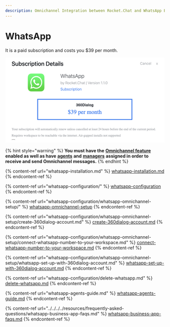```yaml
---
description: Omnichannel Integration between Rocket.Chat and WhatsApp Business.
---
```


# WhatsApp

It is a paid subscription and costs you $39 per month.

![](<../../../../.gitbook/assets/image (641) (1) (1) (1) (1) (1).png>)

{% hint style="warning" %}
**You must have the** [**Omnichannel feature**](../../../administration/admin-panel/settings/omnichannel-admins-guide/) **enabled as well as have** [**agents**](https://docs.rocket.chat/guides/omnichannel/agents) **and** [**managers**](https://docs.rocket.chat/guides/omnichannel/managers) **assigned in order to receive and send Omnichannel messages.**
{% endhint %}

{% content-ref url="whatsapp-installation.md" %}
[whatsapp-installation.md](whatsapp-installation.md)
{% endcontent-ref %}

{% content-ref url="whatsapp-configuration/" %}
[whatsapp-configuration](whatsapp-configuration/)
{% endcontent-ref %}

{% content-ref url="whatsapp-configuration/whatsapp-omnichannel-setup/" %}
[whatsapp-omnichannel-setup](whatsapp-configuration/whatsapp-omnichannel-setup/)
{% endcontent-ref %}

{% content-ref url="whatsapp-configuration/whatsapp-omnichannel-setup/create-360dialog-account.md" %}
[create-360dialog-account.md](whatsapp-configuration/whatsapp-omnichannel-setup/create-360dialog-account.md)
{% endcontent-ref %}

{% content-ref url="whatsapp-configuration/whatsapp-omnichannel-setup/connect-whatsapp-number-to-your-workspace.md" %}
[connect-whatsapp-number-to-your-workspace.md](whatsapp-configuration/whatsapp-omnichannel-setup/connect-whatsapp-number-to-your-workspace.md)
{% endcontent-ref %}

{% content-ref url="whatsapp-configuration/whatsapp-omnichannel-setup/whatsapp-set-up-with-360dialog-account.md" %}
[whatsapp-set-up-with-360dialog-account.md](whatsapp-configuration/whatsapp-omnichannel-setup/whatsapp-set-up-with-360dialog-account.md)
{% endcontent-ref %}

{% content-ref url="whatsapp-configuration/delete-whatsapp.md" %}
[delete-whatsapp.md](whatsapp-configuration/delete-whatsapp.md)
{% endcontent-ref %}

{% content-ref url="whatsapp-agents-guide.md" %}
[whatsapp-agents-guide.md](whatsapp-agents-guide.md)
{% endcontent-ref %}

{% content-ref url="../../../../resources/frequently-asked-questions/whatsapp-business-app-faqs.md" %}
[whatsapp-business-app-faqs.md](../../../../resources/frequently-asked-questions/whatsapp-business-app-faqs.md)
{% endcontent-ref %}
